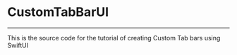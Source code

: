 # CustomTabBarUI
---
This is the source code for the tutorial of creating Custom Tab bars using SwiftUI
